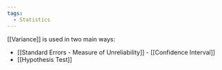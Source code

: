 ```yaml
---
tags:
  - Statistics
---
```

[[Variance]] is used in two main ways:
- [[Standard Errors - Measure of Unreliability]] - [[Confidence Interval]]
- [[Hypothesis Test]]